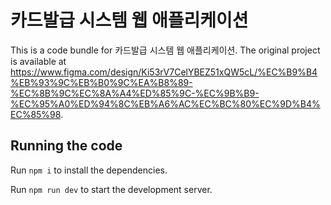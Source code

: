 
  # 카드발급 시스템 웹 애플리케이션

  This is a code bundle for 카드발급 시스템 웹 애플리케이션. The original project is available at https://www.figma.com/design/Ki53rV7CelYBEZ51xQW5cL/%EC%B9%B4%EB%93%9C%EB%B0%9C%EA%B8%89-%EC%8B%9C%EC%8A%A4%ED%85%9C-%EC%9B%B9-%EC%95%A0%ED%94%8C%EB%A6%AC%EC%BC%80%EC%9D%B4%EC%85%98.

  ## Running the code

  Run `npm i` to install the dependencies.

  Run `npm run dev` to start the development server.
  